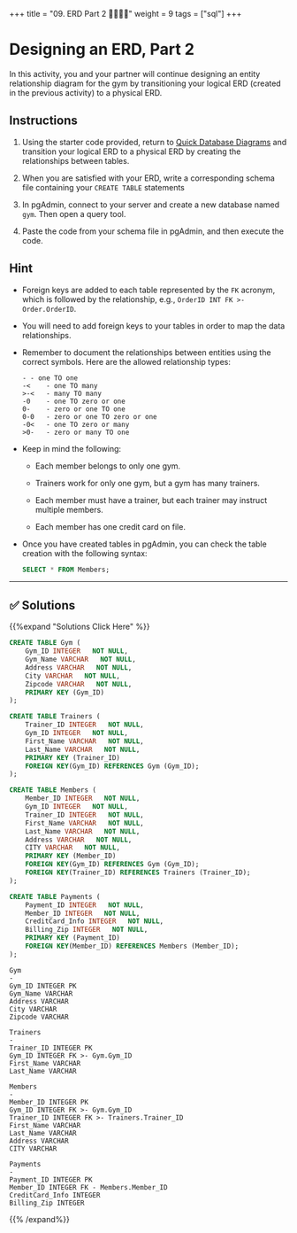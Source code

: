 +++
title = "09. ERD Part 2 👩‍🎓👨‍🎓"
weight = 9
tags = ["sql"] 
+++

# Designing an ERD, Part 2

In this activity, you and your partner will continue designing an entity relationship diagram for the gym by transitioning your logical ERD (created in the previous activity) to a physical ERD.

## Instructions

1. Using the starter code provided, return to [Quick Database Diagrams](https://app.quickdatabasediagrams.com/#/) and transition your logical ERD to a physical ERD by creating the relationships between tables.

2. When you are satisfied with your ERD, write a corresponding schema file containing your `CREATE TABLE` statements

3. In pgAdmin, connect to your server and create a new database named `gym`. Then open a query tool.

4. Paste the code from your schema file in pgAdmin, and then execute the code.

## Hint

* Foreign keys are added to each table represented by the `FK` acronym, which is followed by the relationship, e.g., `OrderID INT FK >- Order.OrderID`.

* You will need to add foreign keys to your tables in order to map the data relationships.

* Remember to document the relationships between entities using the correct symbols. Here are the allowed relationship types:

  ```
  -	- one TO one
  -<	- one TO many
  >-<	- many TO many
  -0	- one TO zero or one
  0-	- zero or one TO one
  0-0	- zero or one TO zero or one
  -0<	- one TO zero or many
  >0-	- zero or many TO one
  ```

* Keep in mind the following:

  * Each member belongs to only one gym.

  * Trainers work for only one gym, but a gym has many trainers.

  * Each member must have a trainer, but each trainer may instruct multiple members.

  * Each member has one credit card on file.

* Once you have created tables in pgAdmin, you can check the table creation with the following syntax:

  ```sql
  SELECT * FROM Members;
  ```

---

## ✅ Solutions
{{%expand "Solutions Click Here" %}}
```sql
CREATE TABLE Gym (
    Gym_ID INTEGER   NOT NULL,
    Gym_Name VARCHAR   NOT NULL,
    Address VARCHAR   NOT NULL,
    City VARCHAR   NOT NULL,
    Zipcode VARCHAR   NOT NULL,
    PRIMARY KEY (Gym_ID)
);

CREATE TABLE Trainers (
    Trainer_ID INTEGER   NOT NULL,
    Gym_ID INTEGER   NOT NULL,
    First_Name VARCHAR   NOT NULL,
    Last_Name VARCHAR   NOT NULL,
    PRIMARY KEY (Trainer_ID)
    FOREIGN KEY(Gym_ID) REFERENCES Gym (Gym_ID);
);

CREATE TABLE Members (
    Member_ID INTEGER   NOT NULL,
    Gym_ID INTEGER   NOT NULL,
    Trainer_ID INTEGER   NOT NULL,
    First_Name VARCHAR   NOT NULL,
    Last_Name VARCHAR   NOT NULL,
    Address VARCHAR   NOT NULL,
    CITY VARCHAR   NOT NULL,
    PRIMARY KEY (Member_ID)
    FOREIGN KEY(Gym_ID) REFERENCES Gym (Gym_ID);
    FOREIGN KEY(Trainer_ID) REFERENCES Trainers (Trainer_ID);
);

CREATE TABLE Payments (
    Payment_ID INTEGER   NOT NULL,
    Member_ID INTEGER   NOT NULL,
    CreditCard_Info INTEGER   NOT NULL,
    Billing_Zip INTEGER   NOT NULL,
    PRIMARY KEY (Payment_ID)
    FOREIGN KEY(Member_ID) REFERENCES Members (Member_ID);
);
```

```
Gym
-
Gym_ID INTEGER PK
Gym_Name VARCHAR
Address VARCHAR
City VARCHAR
Zipcode VARCHAR

Trainers
-
Trainer_ID INTEGER PK
Gym_ID INTEGER FK >- Gym.Gym_ID
First_Name VARCHAR
Last_Name VARCHAR

Members
-
Member_ID INTEGER PK
Gym_ID INTEGER FK >- Gym.Gym_ID
Trainer_ID INTEGER FK >- Trainers.Trainer_ID
First_Name VARCHAR
Last_Name VARCHAR
Address VARCHAR
CITY VARCHAR

Payments
-
Payment_ID INTEGER PK
Member_ID INTEGER FK - Members.Member_ID
CreditCard_Info INTEGER
Billing_Zip INTEGER
```
{{% /expand%}}